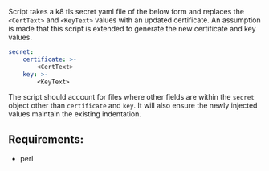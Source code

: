 Script takes a k8 tls secret yaml file of the below form and replaces the `<CertText>` and `<KeyText>` values with an updated certificate. An assumption is made that this script is extended to generate the new certificate and key values.

```yaml
secret:
    certificate: >-
        <CertText>
    key: >-
        <KeyText>
```

The script should account for files where other fields are within the `secret` object other than `certificate` and `key`. It will also ensure the newly injected values maintain the existing indentation.

## Requirements:
- perl
